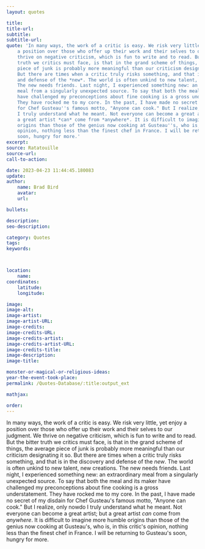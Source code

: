 ```yaml
---
layout: quotes

title:
title-url:
subtitle:
subtitle-url:
quote: 'In many ways, the work of a critic is easy. We risk very little, yet enjoy
    a position over those who offer up their work and their selves to our judgment.  We
    thrive on negative criticism, which is fun to write and to read. But the bitter
    truth we critics must face, is that in the grand scheme of things, the average
    piece of junk is probably more meaningful than our criticism designating it so.
    But there are times when a critic truly risks something, and that is in the discovery
    and defense of the *new*. The world is often unkind to new talent, new creations.
    The new needs friends. Last night, I experienced something new: an extraordinary
    meal from a singularly unexpected source. To say that both the meal and its maker
    have challenged my preconceptions about fine cooking is a gross understatement.
    They have rocked me to my core. In the past, I have made no secret of my disdain
    for Chef Gusteau''s famous motto, "Anyone can cook." But I realize, only nowdo
    I truly understand what he meant. Not everyone can become a great artist; but
    a great artist *can* come from *anywhere*. It is difficult to imagine more humble
    origins than those of the genius now cooking at Gusteau''s, who is, in this critic''s
    opinion, nothing less than the finest chef in France. I will be returning to Gusteau''s
    soon, hungry for more.'
excerpt:
source: Ratatouille
source-url:
call-to-action:

date: 2023-04-23 11:44:45.180083
update:
author:
    name: Brad Bird
    avatar:
    url:

bullets:

description:
seo-description:

category: Quotes
tags:
keywords:



location:
    name:
coordinates:
    latitude:
    longitude:

image:
image-alt:
image-artist:
image-artist-URL:
image-credits:
image-credits-URL:
image-credits-artist:
image-credits-artist-URL:
image-credits-title:
image-description:
image-title:

monster-or-magical-or-religious-ideas:
year-the-event-took-place:
permalink: /Quotes-Database/:title:output_ext

mathjax:

order:
---
```

In many ways, the work of a critic is easy. We risk very little, yet enjoy a position over those who offer up their work and their selves to our judgment.  We thrive on negative criticism, which is fun to write and to read. But the bitter truth we critics must face, is that in the grand scheme of things, the average piece of junk is probably more meaningful than our criticism designating it so. But there are times when a critic truly risks something, and that is in the discovery and defense of the *new*. The world is often unkind to new talent, new creations. The new needs friends. Last night, I experienced something new: an extraordinary meal from a singularly unexpected source. To say that both the meal and its maker have challenged my preconceptions about fine cooking is a gross understatement. They have rocked me to my core. In the past, I have made no secret of my disdain for Chef Gusteau's famous motto, \"Anyone can cook.\" But I realize, only nowdo I truly understand what he meant. Not everyone can become a great artist; but a great artist *can* come from *anywhere*. It is difficult to imagine more humble origins than those of the genius now cooking at Gusteau's, who is, in this critic's opinion, nothing less than the finest chef in France. I will be returning to Gusteau's soon, hungry for more.